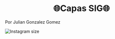<h1 align="center"> 🌐Capas SIG🌐  </h1>
 Por Julian Gonzalez Gomez

![Instagram size](https://github.com/Argos2365/Capas-SIG-JulianGonzalezGomez/assets/110508219/bf8fb63b-60fa-46c4-a370-7cdd94b6be6f)

 
